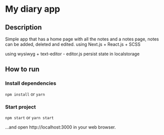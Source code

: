 # My diary app

## Description

Simple app that has a home page with all the notes and a notes page, notes can be added, deleted and edited. using Next.js + React.js + SCSS


using wysiwyg + text-editor - editor.js
persist state in localstorage

## How to run

### Install dependencies
`npm install` or `yarn`

### Start project
`npm start` or `yarn start`

…and open http://localhost:3000 in your web browser.
